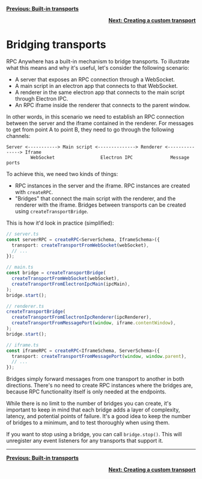 <div align="left">

[**Previous: Built-in transports**](./2-built-in-transports.md)

</div>
<div align="right">

[**Next: Creating a custom transport**](./4-creating-a-custom-transport.md)

</div>

<h1>Bridging transports</h1>

RPC Anywhere has a built-in mechanism to bridge transports. To illustrate what this means and why it's useful, let's consider the following scenario:

- A server that exposes an RPC connection through a WebSocket.
- A main script in an electron app that connects to that WebSocket.
- A renderer in the same electron app that connects to the main script through Electron IPC.
- An RPC iframe inside the renderer that connects to the parent window.

In other words, in this scenario we need to establish an RPC connection between the server and the iframe contained in the renderer. For messages to get from point A to point B, they need to go through the following channels:

```
Server <-----------> Main script <--------------> Renderer <---------------> Iframe
         WebSocket                 Electron IPC              Message ports
```

To achieve this, we need two kinds of things:

- RPC instances in the server and the iframe. RPC instances are created with `createRPC`.
- "Bridges" that connect the main script with the renderer, and the renderer with the iframe. Bridges between transports can be created using `createTransportBridge`.

This is how it'd look in practice (simplified):

<!-- TODO: update transport APIs when they actually, finally exist lol -->

```ts
// server.ts
const serverRPC = createRPC<ServerSchema, IframeSchema>({
  transport: createTransportFromWebSocket(webSocket),
  // ...
});

// main.ts
const bridge = createTransportBridge(
  createTransportFromWebSocket(webSocket),
  createTransportFromElectronIpcMain(ipcMain),
);
bridge.start();

// renderer.ts
createTransportBridge(
  createTransportFromElectronIpcRenderer(ipcRenderer),
  createTransportFromMessagePort(window, iframe.contentWindow),
);
bridge.start();

// iframe.ts
const iframeRPC = createRPC<IframeSchema, ServerSchema>({
  transport: createTransportFromMessagePort(window, window.parent),
  // ...
});
```

Bridges simply forward messages from one transport to another in both directions. There's no need to create RPC instances where the bridges are, because RPC functionality itself is only needed at the endpoints.

While there is no limit to the number of bridges you can create, it's important to keep in mind that each bridge adds a layer of complexity, latency, and potential points of failure. It's a good idea to keep the number of bridges to a minimum, and to test thoroughly when using them.

If you want to stop using a bridge, you can call `bridge.stop()`. This will unregister any event listeners for any transports that support it.

---

<div align="left">

[**Previous: Built-in transports**](./2-built-in-transports.md)

</div>
<div align="right">

[**Next: Creating a custom transport**](./4-creating-a-custom-transport.md)

</div>
